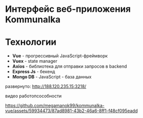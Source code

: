 
# Интерфейс веб-приложения Kommunalka
# Технологии

- **Vue** - прогрессивный JavaScript-фреймворк
- **Vuex** - state manager
- **Axios** - библиотека для отправки запросов в backend
- **Express Js** - бекенд 
- **Mongo DB** - JavaScript - база данных

развернуто: http://188.120.235.15:3218/

видео работопсособности

https://github.com/megamanok99/kommunalka-vue/assets/59934473/87ad8981-43b2-46a6-8ff1-f48cf095eadd

